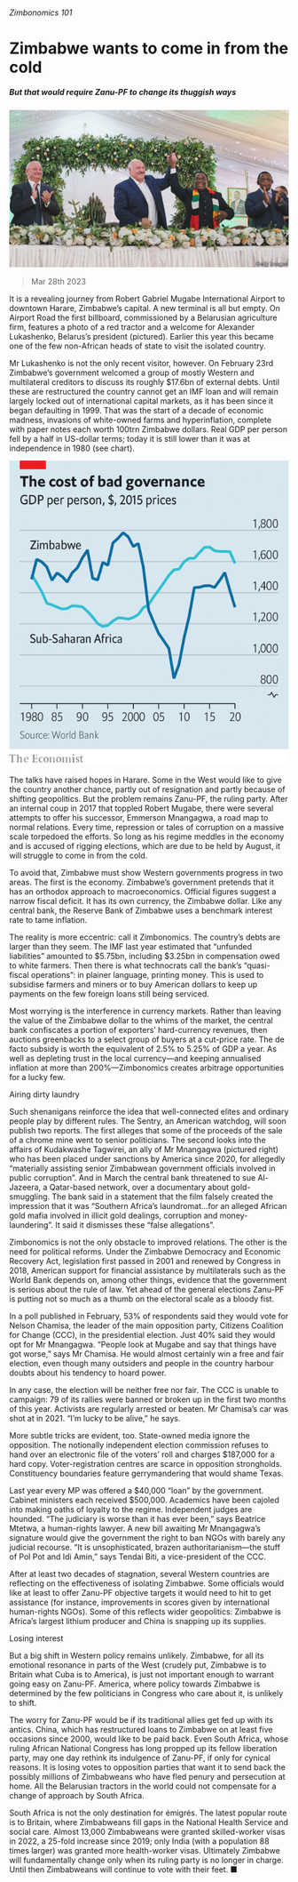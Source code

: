 ###### Zimbonomics 101

# Zimbabwe wants to come in from the cold 

##### But that would require Zanu-PF to change its thuggish ways 

![image](images/20230401_MAP003.jpg) 

> Mar 28th 2023 

It is a revealing journey from Robert Gabriel Mugabe International Airport to downtown Harare, Zimbabwe’s capital. A new  terminal is all but empty. On Airport Road the first billboard, commissioned by a Belarusian agriculture firm, features a photo of a red tractor and a welcome for Alexander Lukashenko, Belarus’s president (pictured). Earlier this year this  became one of the few non-African heads of state to visit the isolated country. 

Mr Lukashenko is not the only recent visitor, however. On February 23rd Zimbabwe’s government welcomed a group of mostly Western and multilateral creditors to discuss its roughly $17.6bn of external debts. Until these are restructured the country cannot get an IMF loan and will remain largely locked out of international capital markets, as it has been since it began defaulting in 1999. That was the start of a decade of economic madness, invasions of white-owned farms and hyperinflation, complete with paper notes each worth 100trn Zimbabwe dollars. Real GDP per person fell by a half in US-dollar terms; today it is still lower than it was at independence in 1980 (see chart). 

![image](images/20230401_MAC565.png) 


The talks have raised hopes in Harare. Some in the West would like to give the country another chance, partly out of resignation and partly because of shifting geopolitics. But the problem remains Zanu-PF, the ruling party. After an internal coup in 2017 that toppled Robert Mugabe, there were several attempts to offer his successor, Emmerson Mnangagwa, a road map to normal relations. Every time, repression or tales of corruption on a massive scale torpedoed the efforts. So long as his regime meddles in the economy and is accused of rigging elections, which are due to be held by August, it will struggle to come in from the cold. 

To avoid that, Zimbabwe must show Western governments progress in two areas. The first is the economy. Zimbabwe’s government pretends that it has an orthodox approach to macroeconomics. Official figures suggest a narrow fiscal deficit. It has its own currency, the Zimbabwe dollar. Like any central bank, the Reserve Bank of Zimbabwe uses a benchmark interest rate to tame inflation. 

The reality is more eccentric: call it Zimbonomics. The country’s debts are larger than they seem. The IMF last year estimated that “unfunded liabilities” amounted to $5.75bn, including $3.25bn in compensation owed to white farmers. Then there is what technocrats call the bank’s “quasi-fiscal operations”: in plainer language, printing money. This is used to subsidise farmers and miners or to buy American dollars to keep up payments on the few foreign loans still being serviced. 

Most worrying is the interference in currency markets. Rather than leaving the value of the Zimbabwe dollar to the whims of the market, the central bank confiscates a portion of exporters’ hard-currency revenues, then auctions greenbacks to a select group of buyers at a cut-price rate. The de facto subsidy is worth the equivalent of 2.5% to 5.25% of GDP a year. As well as depleting trust in the local currency—and keeping annualised inflation at more than 200%—Zimbonomics creates arbitrage opportunities for a lucky few.

Airing dirty laundry

Such shenanigans reinforce the idea that well-connected elites and ordinary people play by different rules. The Sentry, an American watchdog, will soon publish two reports. The first alleges that some of the proceeds of the sale of a chrome mine went to senior politicians. The second looks into the affairs of Kudakwashe Tagwirei, an ally of Mr Mnangagwa (pictured right) who has been placed under sanctions by America since 2020, for allegedly “materially assisting senior Zimbabwean government officials involved in public corruption”. And in March the central bank threatened to sue Al-Jazeera, a Qatar-based network, over a documentary about gold-smuggling. The bank said in a statement that the film falsely created the impression that it was “Southern Africa’s laundromat…for an alleged African gold mafia involved in illicit gold dealings, corruption and money-laundering”. It said it dismisses these “false allegations”.

Zimbonomics is not the only obstacle to improved relations. The other is the need for political reforms. Under the Zimbabwe Democracy and Economic Recovery Act, legislation first passed in 2001 and renewed by Congress in 2018, American support for financial assistance by multilaterals such as the World Bank depends on, among other things, evidence that the government is serious about the rule of law. Yet ahead of the general elections Zanu-PF is putting not so much as a thumb on the electoral scale as a bloody fist. 

In a poll published in February, 53% of respondents said they would vote for Nelson Chamisa, the leader of the main opposition party, Citizens Coalition for Change (CCC), in the presidential election. Just 40% said they would opt for Mr Mnangagwa. “People look at Mugabe and say that things have got worse,” says Mr Chamisa. He would almost certainly win a free and fair election, even though many outsiders and people in the country harbour doubts about his tendency to hoard power.

In any case, the election will be neither free nor fair. The CCC is unable to campaign: 79 of its rallies were banned or broken up in the first two months of this year. Activists are regularly arrested or beaten. Mr Chamisa’s car was shot at in 2021. “I’m lucky to be alive,” he says. 

More subtle tricks are evident, too. State-owned media ignore the opposition. The notionally independent election commission refuses to hand over an electronic file of the voters’ roll and charges $187,000 for a hard copy. Voter-registration centres are scarce in opposition strongholds. Constituency boundaries feature gerrymandering that would shame Texas.

Last year every MP was offered a $40,000 “loan” by the government. Cabinet ministers each received $500,000. Academics have been cajoled into making oaths of loyalty to the regime. Independent judges are hounded. “The judiciary is worse than it has ever been,” says Beatrice Mtetwa, a human-rights lawyer. A new bill awaiting Mr Mnangagwa’s signature would give the government the right to ban NGOs with barely any judicial recourse. “It is unsophisticated, brazen authoritarianism—the stuff of Pol Pot and Idi Amin,” says Tendai Biti, a vice-president of the CCC. 

After at least two decades of stagnation, several Western countries are reflecting on the effectiveness of isolating Zimbabwe. Some officials would like at least to offer Zanu-PF objective targets it would need to hit to get assistance (for instance, improvements in scores given by international human-rights NGOs). Some of this reflects wider geopolitics: Zimbabwe is Africa’s largest lithium producer and China is snapping up its supplies. 

Losing interest

But a big shift in Western policy remains unlikely. Zimbabwe, for all its emotional resonance in parts of the West (crudely put, Zimbabwe is to Britain what Cuba is to America), is just not important enough to warrant going easy on Zanu-PF. America, where policy towards Zimbabwe is determined by the few politicians in Congress who care about it, is unlikely to shift. 

The worry for Zanu-PF would be if its traditional allies get fed up with its antics. China, which has restructured loans to Zimbabwe on at least five occasions since 2000, would like to be paid back. Even South Africa, whose ruling African National Congress has long propped up its fellow liberation party, may one day rethink its indulgence of Zanu-PF, if only for cynical reasons. It is losing votes to opposition parties that want it to send back the possibly millions of Zimbabweans who have fled penury and persecution at home. All the Belarusian tractors in the world could not compensate for a change of approach by South Africa. 

South Africa is not the only destination for émigrés. The latest popular route is to Britain, where Zimbabweans fill gaps in the National Health Service and social care. Almost 13,000 Zimbabweans were granted skilled-worker visas in 2022, a 25-fold increase since 2019; only India (with a population 88 times larger) was granted more health-worker visas. Ultimately Zimbabwe will fundamentally change only when its ruling party is no longer in charge. Until then Zimbabweans will continue to vote with their feet. ■

